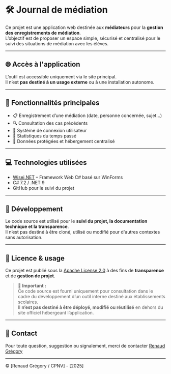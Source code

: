 # 🛠️ Journal de médiation

Ce projet est une application web destinée aux **médiateurs** pour la **gestion des enregistrements de médiation**.  
L’objectif est de proposer un espace simple, sécurisé et centralisé pour le suivi des situations de médiation avec les élèves.

---

## 🌐 Accès à l'application

L’outil est accessible uniquement via le site principal.  
Il n’est **pas destiné à un usage externe** ou à une installation autonome.

---

## 🧩 Fonctionnalités principales

- 📋 Enregistrement d’une médiation (date, personne concernée, sujet…)
- 🔍 Consultation des cas précédents
- 👤 Système de connexion utilisateur
- 📅 Statistiques du temps passé
- 🔐 Données protégées et hébergement centralisé

---

## 💻 Technologies utilisées

- [Wisej.NET](https://wisej.com/) – Framework Web C# basé sur WinForms
- C# 7.2 / .NET 9
- GitHub pour le suivi du projet

---

## 🚧 Développement

Le code source est utilisé pour le **suivi du projet, la documentation technique et la transparence**.  
Il n’est pas destiné à être cloné, utilisé ou modifié pour d'autres contextes sans autorisation.

---

## 📄 Licence & usage

Ce projet est publié sous la [Apache License 2.0](LICENSE) à des fins de **transparence** et de **gestion de projet**.

> 🛑 **Important :**  
> Ce code source est fourni uniquement pour consultation dans le cadre du développement d’un outil interne destiné aux établissements scolaires.  
> Il **n’est pas destiné à être déployé, modifié ou réutilisé** en dehors du site officiel hébergeant l’application.

---

## 🤝 Contact

Pour toute question, suggestion ou signalement, merci de contacter [Renaud Grégory](mailto:gregory.renaud@eduvaud.ch)

---

© [Renaud Grégory / CPNV] - [2025]
